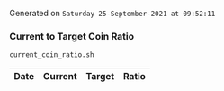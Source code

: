 Generated on `Saturday 25-September-2021 at 09:52:11`

### Current to Target Coin Ratio
`current_coin_ratio.sh`

Date|Current|Target|Ratio
---|---|---|---
